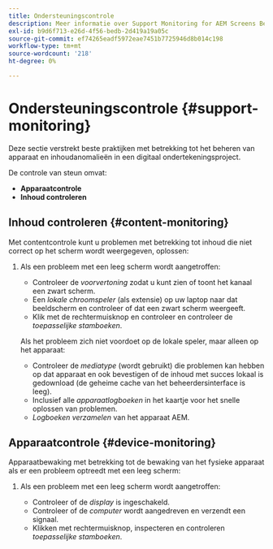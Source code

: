 ```yaml
---
title: Ondersteuningscontrole
description: Meer informatie over Support Monitoring for AEM Screens Best Practices.
exl-id: b9d6f713-e26d-4f56-bedb-2d419a19a05c
source-git-commit: ef74265eadf5972eae7451b7725946d8b014c198
workflow-type: tm+mt
source-wordcount: '218'
ht-degree: 0%

---
```


# Ondersteuningscontrole {#support-monitoring}

Deze sectie verstrekt beste praktijken met betrekking tot het beheren van apparaat en inhoudanomalieën in een digitaal ondertekeningsproject.

De controle van steun omvat:

* **Apparaatcontrole**
* **Inhoud controleren**

## Inhoud controleren {#content-monitoring}

Met contentcontrole kunt u problemen met betrekking tot inhoud die niet correct op het scherm wordt weergegeven, oplossen:

1. Als een probleem met een leeg scherm wordt aangetroffen:

   * Controleer de *voorvertoning* zodat u kunt zien of toont het kanaal een zwart scherm.
   * Een *lokale chroomspeler* (als extensie) op uw laptop naar dat beeldscherm en controleer of dat een zwart scherm weergeeft.
   * Klik met de rechtermuisknop en controleer en controleer de *toepasselijke stamboeken*.

   Als het probleem zich niet voordoet op de lokale speler, maar alleen op het apparaat:

   * Controleer de *mediatype* (wordt gebruikt) die problemen kan hebben op dat apparaat en ook bevestigen of de inhoud met succes lokaal is gedownload (de geheime cache van het beheerdersinterface is leeg).
   * Inclusief alle *apparaatlogboeken* in het kaartje voor het snelle oplossen van problemen.
   * *Logboeken verzamelen* van het apparaat AEM.

## Apparaatcontrole {#device-monitoring}

Apparaatbewaking met betrekking tot de bewaking van het fysieke apparaat als er een probleem optreedt met een leeg scherm:

1. Als een probleem met een leeg scherm wordt aangetroffen:

   * Controleer of de *display* is ingeschakeld.
   * Controleer of de *computer* wordt aangedreven en verzendt een signaal.
   * Klikken met rechtermuisknop, inspecteren en controleren *toepasselijke stamboeken*.

